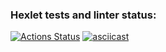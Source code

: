 ### Hexlet tests and linter status:
[![Actions Status](https://github.com/NikitaNaumenko/backend-project-lvl3/workflows/hexlet-check/badge.svg)](https://github.com/NikitaNaumenko/backend-project-lvl3/actions)
[![asciicast](https://asciinema.org/a/VWUSYpQboLtHFrRG1CIsnYKq2.svg)](https://asciinema.org/a/VWUSYpQboLtHFrRG1CIsnYKq2)
